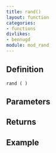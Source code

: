 ```yaml
---
title: rand()
layout: function
categories:
- functions
divlikes:
- bennugd
module: mod_rand
---
```


## Definition

    rand ( )

## Parameters

## Returns

## Example
